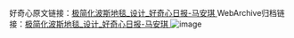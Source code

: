好奇心原文链接：[极简化波斯地毯_设计_好奇心日报-马安琪 ](https://www.qdaily.com/articles/11534.html)
WebArchive归档链接：[极简化波斯地毯_设计_好奇心日报-马安琪 ](http://web.archive.org/web/20190623170714/https://www.qdaily.com/articles/11534.html)
![image](http://ww3.sinaimg.cn/large/007d5XDply1g3wabhqy6zj30u03p8n5o)